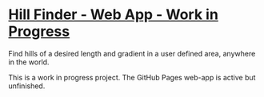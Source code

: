 # [Hill Finder - Web App - Work in Progress](https://ryanaphys.github.io/Hill-Finder/)

Find hills of a desired length and gradient in a user defined area, anywhere in the world.


This is a work in progress project. The GitHub Pages web-app is active but unfinished.
